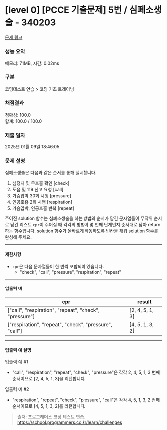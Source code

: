 # [level 0] [PCCE 기출문제] 5번 / 심폐소생술 - 340203 

[문제 링크](https://school.programmers.co.kr/learn/courses/30/lessons/340203?language=java) 

### 성능 요약

메모리: 71MB, 시간: 0.02ms

### 구분

코딩테스트 연습 > 코딩 기초 트레이닝

### 채점결과

정확성: 100.0<br/>합계: 100.0 / 100.0

### 제출 일자

2025년 01월 09일 18:46:05

### 문제 설명

<p>심폐소생술은 다음과 같은 순서를 통해 실시합니다.</p>
<ol>
<li>심정지 및 무호흡 확인 [check]</li>
<li>도움 및 119 신고 요청 [call]</li>
<li>가슴압박 30회 시행 [pressure]</li>
<li>인공호흡 2회 시행 [respiration]</li>
<li>가슴압박, 인공호흡 반복 [repeat]</li>
</ol>
<p>
주어진 solution 함수는 심폐소생술을 하는 방법의 순서가 담긴 문자열들이 무작위 순서로 담긴 리스트 <code>cpr</code>이 주어질 때 각각의 방법이 몇 번째 단계인지 순서대로 담아 return하는 함수입니다. solution 함수가 올바르게 작동하도록 빈칸을 채워 solution 함수를 완성해 주세요.
</p>

<hr>

<h4>제한사항</h4>

<ul>
<li>
<code>cpr</code>은 다음 문자열들이 한 번씩 포함되어 있습니다.
  <ul>
    <li>"check", "call", "pressure", "respiration", "repeat"</li>
  </ul>
</li>
</ul>

<hr>

<h4>입출력 예</h4>

|cpr|result|
|---|------|
|["call", "respiration", "repeat", "check", "pressure"]|[2, 4, 5, 1, 3]|
|["respiration", "repeat", "check", "pressure", "call"]|[4, 5, 1, 3, 2]|
<hr>

<h4>입출력 예 설명</h4>

<p>입출력 예 #1</p>

<ul>
<li>"call", "respiration", "repeat", "check", "pressure"은 각각 2, 4, 5, 1, 3 번째 순서이므로 [2, 4, 5, 1, 3]을 리턴합니다.</li>
</ul>

<p>입출력 예 #2</p>

<ul>
<li>"respiration", "repeat", "check", "pressure", "call"은 각각 4, 5, 1, 3, 2 번째 순서이므로 [4, 5, 1, 3, 2]를 리턴합니다.</li>
</ul>


> 출처: 프로그래머스 코딩 테스트 연습, https://school.programmers.co.kr/learn/challenges
